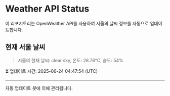
# Weather API Status

이 리포지토리는 OpenWeather API를 사용하여 서울의 날씨 정보를 자동으로 업데이트합니다.

## 현재 서울 날씨
> 서울의 현재 날씨: clear sky, 온도: 28.76°C, 습도: 54%

⏳ 업데이트 시간: 2025-06-24 04:47:54 (UTC)

---
자동 업데이트 봇에 의해 관리됩니다.
